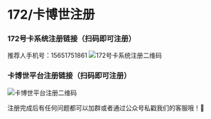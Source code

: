 # 172/卡博世注册

### 172号卡系统注册链接（扫码即可注册）
推荐人手机号：15651751861
![172号卡系统注册二维码](https://example.com/qr_code.png)

### 卡博世平台注册链接（扫码即可注册）
![卡博世平台注册二维码](https://example.com/qr_code.png)

注册完成后有任何问题都可以加群或者通过公众号私戳我们的客服哦！&#128101;
